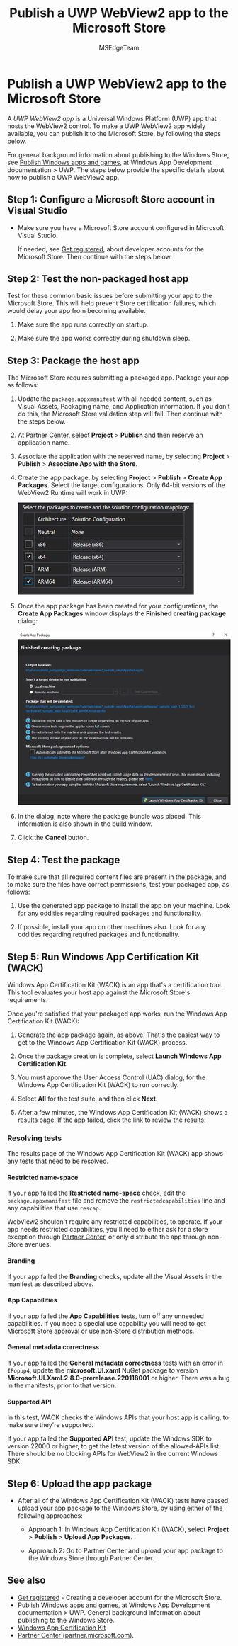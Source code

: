 ﻿---
title: Publish a UWP WebView2 app to the Microsoft Store
description: How to publish a Universal Windows Platform (UWP) app that hosts the WebView2 control to the Microsoft Store.
author: MSEdgeTeam
ms.author: msedgedevrel
ms.topic: conceptual
ms.prod: microsoft-edge
ms.technology: webview
ms.date: 04/27/2022
---
# Publish a UWP WebView2 app to the Microsoft Store

A _UWP WebView2 app_ is a Universal Windows Platform (UWP) app that hosts the WebView2 control.  To make a UWP WebView2 app widely available, you can publish it to the Microsoft Store, by following the steps below.

For general background information about publishing to the Windows Store, see [Publish Windows apps and games](/windows/uwp/publish/), at Windows App Development documentation > UWP.  The steps below provide the specific details about how to publish a UWP WebView2 app.


<!-- ====================================================================== -->
## Step 1: Configure a Microsoft Store account in Visual Studio

*  Make sure you have a Microsoft Store account configured in Microsoft Visual Studio.

   If needed, see [Get registered](https://developer.microsoft.com/microsoft-store/register/), about developer accounts for the Microsoft Store.  Then continue with the steps below.


<!-- ====================================================================== -->
## Step 2: Test the non-packaged host app

Test for these common basic issues before submitting your app to the Microsoft Store.  This will help prevent Store certification failures, which would delay your app from becoming available.

1. Make sure the app runs correctly on startup.

1. Make sure the app works correctly during shutdown sleep.


<!-- ====================================================================== -->
## Step 3: Package the host app

The Microsoft Store requires submitting a packaged app.  Package your app as follows:

1. Update the `package.appxmanifest` with all needed content, such as Visual Assets, Packaging name, and Application information.  If you don't do this, the Microsoft Store validation step will fail.  Then continue with the steps below.

1. At [Partner Center](https://partner.microsoft.com), select **Project** > **Publish** and then reserve an application name.

1. Associate the application with the reserved name, by selecting **Project** > **Publish** > **Associate App with the Store**.

1. Create the app package, by selecting **Project** > **Publish** > **Create App Packages**.  Select the target configurations.  Only 64-bit versions of the WebView2 Runtime will work in UWP:

   ![Package Selection](publish-uwp-app-store-images/package-selection.png)

1. Once the app package has been created for your configurations, the **Create App Packages** window displays the **Finished creating package** dialog:

   ![Windows App Certification Kit](publish-uwp-app-store-images/win-app-cert-kit.png)

1. In the dialog, note where the package bundle was placed.  This information is also shown in the build window.

1. Click the **Cancel** button.
 

<!-- ====================================================================== -->
## Step 4: Test the package

To make sure that all required content files are present in the package, and to make sure the files have correct permissions, test your packaged app, as follows:

1. Use the generated app package to install the app on your machine.  Look for any oddities regarding required packages and functionality.

1. If possible, install your app on other machines also.  Look for any oddities regarding required packages and functionality.


<!-- ====================================================================== -->
## Step 5: Run Windows App Certification Kit (WACK)

<!-- * [Windows App Certification Kit](https://docs.microsoft.com/windows/uwp/debug-test-perf/windows-app-certification-kit) -->

Windows App Certification Kit (WACK) is an app that's a certification tool.  This tool evaluates your host app against the Microsoft Store's requirements.

Once you're satisfied that your packaged app works, run the Windows App Certification Kit (WACK):

1. Generate the app package again, as above.  That's the easiest way to get to the Windows App Certification Kit (WACK) process.

1. Once the package creation is complete, select **Launch Windows App Certification Kit**.

1. You must approve the User Access Control (UAC) dialog, for the Windows App Certification Kit (WACK) to run correctly.

1. Select **All** for the test suite, and then click **Next**.

1. After a few minutes, the Windows App Certification Kit (WACK) shows a results page.  If the app failed, click the link to review the results.


### Resolving tests

The results page of the Windows App Certification Kit (WACK) app shows any tests that need to be resolved.


#### Restricted name-space

If your app failed the **Restricted name-space** check, edit the `package.appxmanifest` file and remove the `restrictedcapabilities` line and any capabilities that use `rescap`.

WebView2 shouldn't require any restricted capabilities, to operate.  If your app needs restricted capabilities, you'll need to either ask for a store exception through [Partner Center](https://partner.microsoft.com), or only distribute the app through non-Store avenues.


#### Branding

If your app failed the **Branding** checks, update all the Visual Assets in the manifest as described above.


#### App Capabilities

If your app failed the **App Capabilities** tests, turn off any unneeded capabilities.  If you need a special use capability you will need to get Microsoft Store approval or use non-Store distribution methods.


#### General metadata correctness

If your app failed the **General metadata correctness** tests with an error in `IPopup4`, update the **microsoft.UI.xaml** NuGet package to version **Microsoft.UI.Xaml.2.8.0-prerelease.220118001** or higher.  There was a bug in the manifests, prior to that version.


#### Supported API

In this test, WACK checks the Windows APIs that your host app is calling, to make sure they're supported.

If your app failed the **Supported API** test, update the Windows SDK to version 22000 or higher, to get the latest version of the allowed-APIs list.  There should be no blocking APIs for WebView2 in the current Windows SDK.


<!-- ====================================================================== -->
## Step 6: Upload the app package

*  After all of the Windows App Certification Kit (WACK) tests have passed, upload your app package to the Windows Store, by using either of the following approaches:

   *  Approach 1: In Windows App Certification Kit (WACK), select **Project** > **Publish** > **Upload App Packages**.

   *  Approach 2: Go to Partner Center and upload your app package to the Windows Store through Partner Center. 


<!-- ====================================================================== -->
## See also

* [Get registered](https://developer.microsoft.com/microsoft-store/register/) - Creating a developer account for the Microsoft Store.
* [Publish Windows apps and games](/windows/uwp/publish/), at Windows App Development documentation > UWP.  General background information about publishing to the Windows Store.
* [Windows App Certification Kit](/windows/uwp/debug-test-perf/windows-app-certification-kit)
* [Partner Center (partner.microsoft.com)](https://partner.microsoft.com).
